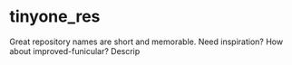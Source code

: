 # tinyone_res
Great repository names are short and memorable. Need inspiration? How about improved-funicular?  Descrip
